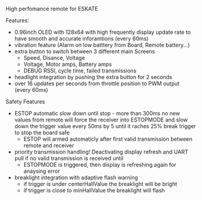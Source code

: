 High perfomance remote for ESKATE

Features:

- 0.96inch OLED with 128x64 with high frequently display update rate to have smooth and accurate inforamtions (every 60ms)
- vibration feature (Alarm on low batttery from Board, Remote battery...)
- extra button to switch between 3 different main Screens 
  - Speed, Disance, Voltage
  - Voltage, Motor amps, Battery amps
  - DEBUG RSSI, cycle time, failed transmissions
- headlight integration by pushing the extra button for 2 seconds
- over 16 updates per seconds from throttle position to PWM output (every 60ms)

Safety Features

- ESTOP automatic slow down until stop - more than 300ms no new values from remote will force the receiver into ESTOPMODE and slow down the trigger value every 50ms by 5 until it raches 25% break trigger to stop the board safe
  - ESTOP will armed automaticly after first valid transmission between remote and receiver
- priority transmission handling! Deactivating display refresh and UART pull if no valid transmission is received until
  - ESTOPMODE is triggered, then display is refreshing again for anaysing error
- breaklight integration with adaptive flash warning
  - if trigger is under centerHallValue the breaklight will be bright 
  - if trigger is close to minHallValue the breaklight will flash
